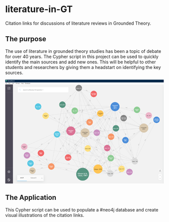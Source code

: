 # literature-in-GT
Citation links for discussions of literature reviews in Grounded Theory.

## The purpose 

The use of literature in grounded theory studies has been a topic of debate for over 40 years. The Cypher script in this project can be used to quickly identify the main sources and add new ones. This will be helpful to other students and researchers by giving them a headstart on identifying the key sources.

![Bloom graph](bloom_graph.png)

## The Application

This Cypher script can be used to populate a #neo4j database and create visual illustrations of the citation links.
